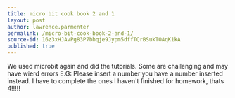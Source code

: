 ```yaml
---
title: micro bit cook book 2 and 1
layout: post
author: lawrence.parmenter
permalink: /micro-bit-cook-book-2-and-1/
source-id: 16z3xHJAvPg83P7bbqje9Jypm5dffTQrBSukTOAqK1kA
published: true
---
```

We used microbit again and did the tutorials. Some are challenging and may have wierd errors E.G: Please insert a number you have a number inserted instead. I have to complete the ones I haven't finished for homework, thats 4!!!!!   

